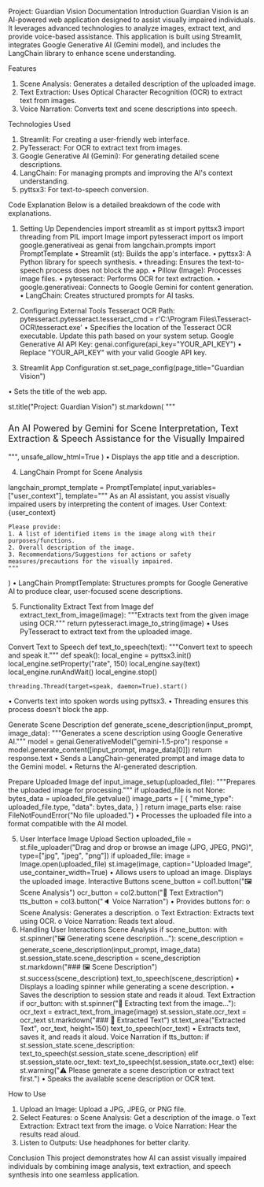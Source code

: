 Project: Guardian Vision Documentation
Introduction
Guardian Vision is an AI-powered web application designed to assist visually impaired individuals. 
It leverages advanced technologies to analyze images, extract text, and provide voice-based assistance. 
This application is built using Streamlit, integrates Google Generative AI (Gemini model), and includes the LangChain library to enhance scene understanding.
 
Features
1.	Scene Analysis: Generates a detailed description of the uploaded image.
2.	Text Extraction: Uses Optical Character Recognition (OCR) to extract text from images.
3.	Voice Narration: Converts text and scene descriptions into speech.

Technologies Used
1.	Streamlit: For creating a user-friendly web interface.
2.	PyTesseract: For OCR to extract text from images.
3.	Google Generative AI (Gemini): For generating detailed scene descriptions.
4.	LangChain: For managing prompts and improving the AI's context understanding.
5.	pyttsx3: For text-to-speech conversion.

Code Explanation
Below is a detailed breakdown of the code with explanations.
1.	Setting Up Dependencies
import streamlit as st
import pyttsx3
import threading
from PIL import Image
import pytesseract
import os
import google.generativeai as genai
from langchain.prompts import PromptTemplate
•	Streamlit (st): Builds the app's interface.
•	pyttsx3: A Python library for speech synthesis.
•	threading: Ensures the text-to-speech process does not block the app.
•	Pillow (Image): Processes image files.
•	pytesseract: Performs OCR for text extraction.
•	google.generativeai: Connects to Google Gemini for content generation.
•	LangChain: Creates structured prompts for AI tasks.

2.	Configuring External Tools
Tesseract OCR Path:
pytesseract.pytesseract.tesseract_cmd = r'C:\Program Files\Tesseract-OCR\tesseract.exe'
•	Specifies the location of the Tesseract OCR executable. Update this path based on your system setup.
Google Generative AI API Key:
genai.configure(api_key="YOUR_API_KEY")
•	Replace "YOUR_API_KEY" with your valid Google API key.

3.	Streamlit App Configuration
st.set_page_config(page_title="Guardian Vision")





•	Sets the title of the web app.

st.title("Project: Guardian Vision")
st.markdown(
    """
    <h3 style='font-size:18px; font-weight:normal;'>
    An AI Powered by Gemini for Scene Interpretation, Text Extraction & Speech Assistance for the Visually Impaired
    </h3>
    """, 
    unsafe_allow_html=True
)
•	Displays the app title and a description.

4.	LangChain Prompt for Scene Analysis

langchain_prompt_template = PromptTemplate(
    input_variables=["user_context"],
    template="""
    As an AI assistant, you assist visually impaired users by interpreting the content of images. 
    User Context: {user_context}
    
    Please provide:
    1. A list of identified items in the image along with their purposes/functions.
    2. Overall description of the image.
    3. Recommendations/Suggestions for actions or safety measures/precautions for the visually impaired.
    """
)
•	LangChain PromptTemplate: Structures prompts for Google Generative AI to produce clear, user-focused scene descriptions.

5. Functionality
Extract Text from Image
def extract_text_from_image(image):
    """Extracts text from the given image using OCR."""
    return pytesseract.image_to_string(image)
•	Uses PyTesseract to extract text from the uploaded image.

Convert Text to Speech
def text_to_speech(text):
    """Convert text to speech and speak it."""
    def speak():
        local_engine = pyttsx3.init()
        local_engine.setProperty("rate", 150)
        local_engine.say(text)
        local_engine.runAndWait()
        local_engine.stop()

    threading.Thread(target=speak, daemon=True).start()
•	Converts text into spoken words using pyttsx3.
•	Threading ensures this process doesn't block the app.

Generate Scene Description
def generate_scene_description(input_prompt, image_data):
    """Generates a scene description using Google Generative AI."""
    model = genai.GenerativeModel("gemini-1.5-pro")
    response = model.generate_content([input_prompt, image_data[0]])
    return response.text
•	Sends a LangChain-generated prompt and image data to the Gemini model.
•	Returns the AI-generated description.

Prepare Uploaded Image
def input_image_setup(uploaded_file):
    """Prepares the uploaded image for processing."""
    if uploaded_file is not None:
        bytes_data = uploaded_file.getvalue()
        image_parts = [
            {
                "mime_type": uploaded_file.type,
                "data": bytes_data,
            }
        ]
        return image_parts
    else:
        raise FileNotFoundError("No file uploaded.")
•	Processes the uploaded file into a format compatible with the AI model.




5.	User Interface
Image Upload Section
uploaded_file = st.file_uploader("Drag and drop or browse an image (JPG, JPEG, PNG)", type=["jpg", "jpeg", "png"])
if uploaded_file:
    image = Image.open(uploaded_file)
    st.image(image, caption="Uploaded Image", use_container_width=True)
•	Allows users to upload an image. Displays the uploaded image.
Interactive Buttons
scene_button = col1.button("🖼️ Scene Analysis")
ocr_button = col2.button("📜 Text Extraction")
tts_button = col3.button("🔈 Voice Narration")
•	Provides buttons for: 
o	Scene Analysis: Generates a description.
o	Text Extraction: Extracts text using OCR.
o	Voice Narration: Reads text aloud.
7. Handling User Interactions
Scene Analysis
if scene_button:
    with st.spinner("🖼️ Generating scene description..."):
        scene_description = generate_scene_description(input_prompt, image_data)
        st.session_state.scene_description = scene_description
        st.markdown("### 🖼️ Scene Description")
        st.success(scene_description)
        text_to_speech(scene_description)
•	Displays a loading spinner while generating a scene description.
•	Saves the description to session state and reads it aloud.
Text Extraction
if ocr_button:
    with st.spinner("📜 Extracting text from the image..."):
        ocr_text = extract_text_from_image(image)
        st.session_state.ocr_text = ocr_text
        st.markdown("### 📜 Extracted Text")
        st.text_area("Extracted Text", ocr_text, height=150)
        text_to_speech(ocr_text)
•	Extracts text, saves it, and reads it aloud.
Voice Narration
if tts_button:
    if st.session_state.scene_description:
        text_to_speech(st.session_state.scene_description)
    elif st.session_state.ocr_text:
        text_to_speech(st.session_state.ocr_text)
    else:
        st.warning("⚠️ Please generate a scene description or extract text first.")
•	Speaks the available scene description or OCR text.

How to Use
1.	Upload an Image: Upload a JPG, JPEG, or PNG file.
2.	Select Features: 
o	Scene Analysis: Get a description of the image.
o	Text Extraction: Extract text from the image.
o	Voice Narration: Hear the results read aloud.
3.	Listen to Outputs: Use headphones for better clarity.

Conclusion
This project demonstrates how AI can assist visually impaired individuals by combining image analysis, text extraction, and speech synthesis into one seamless application.

